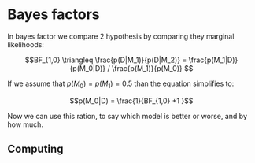 # Bayes factors

In bayes factor we compare 2 hypothesis by comparing they marginal likelihoods:

$$BF_{1,0} \triangleq  \frac{p(D|M_1)}{p(D|M_2)} = \frac{p(M_1|D)}{p(M_0|D)} / \frac{p(M_1)}{p(M_0)} $$

If we assume that $p(M_0) = p(M_1) = 0.5$ than the equation simplifies to:

$$p(M_0|D) = \frac{1}{BF_{1,0}  +1 }$$

Now we can use this ration, to say which model is better or worse, and by how much.

## Computing